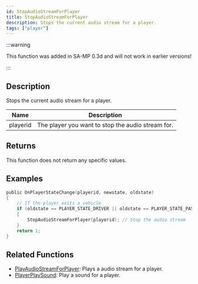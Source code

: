 ```yaml
---
id: StopAudioStreamForPlayer
title: StopAudioStreamForPlayer
description: Stops the current audio stream for a player.
tags: ["player"]
---
```


:::warning

This function was added in SA-MP 0.3d and will not work in earlier versions!

:::

## Description

Stops the current audio stream for a player.

| Name     | Description                                       |
| -------- | ------------------------------------------------- |
| playerid | The player you want to stop the audio stream for. |

## Returns

This function does not return any specific values.

## Examples

```c
public OnPlayerStateChange(playerid, newstate, oldstate)
{
    // If the player exits a vehicle
    if (oldstate == PLAYER_STATE_DRIVER || oldstate == PLAYER_STATE_PASSENGER)
    {
        StopAudioStreamForPlayer(playerid); // Stop the audio stream
    }
    return 1;
}
```

## Related Functions

- [PlayAudioStreamForPlayer](PlayAudioStreamForPlayer.md): Plays a audio stream for a player.
- [PlayerPlaySound](PlayerPlaySound.md): Play a sound for a player.
